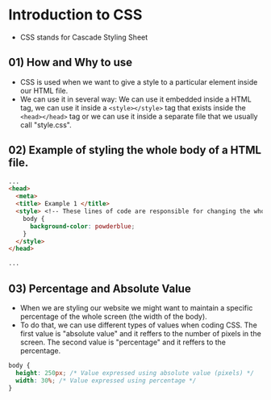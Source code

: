 # Introduction to CSS
* CSS stands for Cascade Styling Sheet

## 01) How and Why to use
* CSS is used when we want to give a style to a particular element inside our HTML file.
* We can use it in several way: We can use it embedded inside a HTML tag, we can use it inside a ```<style></style>``` tag that exists inside the ```<head></head>``` tag or we can use it inside a separate file that we usually call "style.css".

## 02) Example of styling the whole body of a HTML file.
```html
...
<head>
  <meta>
  <title> Example 1 </title>
  <style> <!-- These lines of code are responsible for changing the whole background color of our webiste. -->
    body {
      background-color: powderblue; 
    }
  </style>
</head>

...
```

## 03) Percentage and Absolute Value
* When we are styling our website we might want to maintain a specific percentage of the whole screen (the width of the body).
* To do that, we can use different types of values when coding CSS. The first value is "absolute value" and it reffers to the number of pixels in the screen. The second value is "percentage" and it reffers to the percentage.
```css
body {
  height: 250px; /* Value expressed using absolute value (pixels) */
  width: 30%; /* Value expressed using percentage */
}
```
